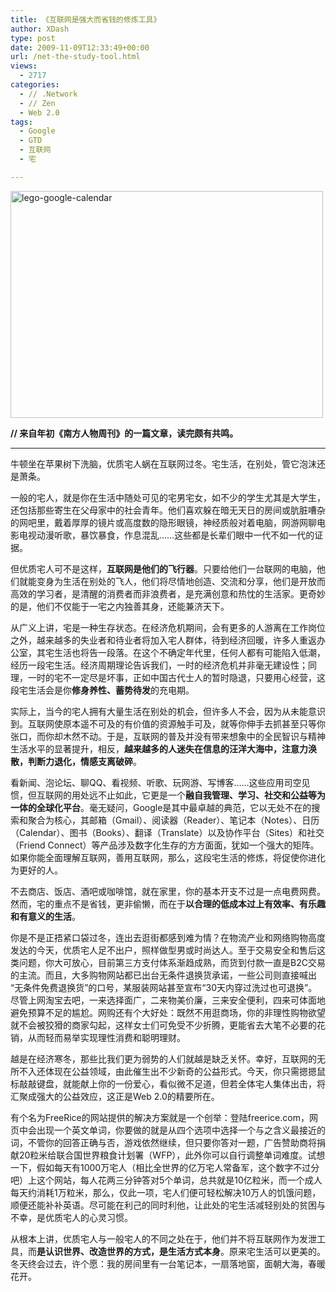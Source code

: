 ```yaml
---
title: 《互联网是强大而省钱的修炼工具》
author: XDash
type: post
date: 2009-11-09T12:33:49+00:00
url: /net-the-study-tool.html
views:
  - 2717
categories:
  - // .Network
  - // Zen
  - Web 2.0
tags:
  - Google
  - GTD
  - 互联网
  - 宅

---
```

<img loading="lazy" decoding="async" class="alignnone size-full wp-image-1891" title="lego-google-calendar" src="http://www.fanbing.net/wp-content/uploads/2009/11/2313434629_9e539363d1.jpg" alt="lego-google-calendar" width="500" height="363" srcset="http://xdash.one/wp-content/uploads/2009/11/2313434629_9e539363d1.jpg 500w, http://xdash.one/wp-content/uploads/2009/11/2313434629_9e539363d1-300x217.jpg 300w" sizes="(max-width: 500px) 100vw, 500px" />

**// 来自年初《南方人物周刊》的一篇文章，读完颇有共鸣。**

****

牛顿坐在苹果树下洗脑，优质宅人蜗在互联网过冬。宅生活，在别处，管它泡沫还是萧条。

一般的宅人，就是你在生活中随处可见的宅男宅女，如不少的学生尤其是大学生，还包括那些寄生在父母家中的社会青年。他们喜欢躲在暗无天日的房间或肮脏嘈杂的网吧里，戴着厚厚的镜片或高度数的隐形眼镜，神经质般对着电脑，网游网聊电影电视动漫听歌，暴饮暴食，作息混乱……这些都是长辈们眼中一代不如一代的证据。

但优质宅人可不是这样，**互联网是他们的飞行器**。只要给他们一台联网的电脑，他们就能变身为生活在别处的飞人，他们将尽情地创造、交流和分享，他们是开放而高效的学习者，是清醒的消费者而非浪费者，是充满创意和热忱的生活家。更奇妙的是，他们不仅能于一宅之内独善其身，还能兼济天下。

<!--more-->

从广义上讲，宅是一种生存状态。在经济危机期间，会有更多的人游离在工作岗位之外，越来越多的失业者和待业者将加入宅人群体，待到经济回暖，许多人重返办公室，其宅生活也将告一段落。在这个不确定年代里，任何人都有可能陷入低潮，经历一段宅生活。经济周期理论告诉我们，一时的经济危机并非毫无建设性；同理，一时的宅不一定尽是坏事，正如中国古代士人的暂时隐退，只要用心经营，这段宅生活会是你**修身养性、蓄势待发**的充电期。

实际上，当今的宅人拥有大量生活在别处的机会，但许多人不会，因为从未能意识到。互联网使原本遥不可及的有价值的资源触手可及，就等你伸手去抓甚至只等你张口，而你却木然不动。于是，互联网的普及并没有带来想象中的全民智识与精神生活水平的显著提升，相反，**越来越多的人迷失在信息的汪洋大海中，注意力涣散，判断力退化，情感支离破碎**。

看新闻、泡论坛、聊QQ、看视频、听歌、玩网游、写博客……这些应用司空见惯，但互联网的用处远不止如此，它更是一个**融自我管理、学习、社交和公益等为一体的全球化平台**。毫无疑问，Google是其中最卓越的典范，它以无处不在的搜索和聚合为核心，其邮箱（Gmail）、阅读器（Reader）、笔记本（Notes）、日历（Calendar）、图书（Books）、翻译（Translate）以及协作平台（Sites）和社交（Friend Connect）等产品涉及数字化生存的方方面面，犹如一个强大的矩阵。如果你能全面理解互联网，善用互联网，那么，这段宅生活的修炼，将促使你进化为更好的人。

不去商店、饭店、酒吧或咖啡馆，就在家里，你的基本开支不过是一点电费网费。然而，宅的重点不是省钱，更非偷懒，而在于**以合理的低成本过上有效率、有乐趣和有意义的生活**。

你是不是正捂紧口袋过冬，连出去逛街都感到难为情？在物流产业和网络购物高度发达的今天，优质宅人足不出户，照样做型男或时尚达人。至于交易安全和售后这类问题，你大可放心，目前第三方支付体系渐趋成熟，而货到付款一直是B2C交易的主流。而且，大多购物网站都已出台无条件退换货承诺，一些公司则直接喊出 “无条件免费退换货”的口号，某服装网站甚至宣布“30天内穿过洗过也可退换”。尽管上网淘宝去吧，一来选择面广，二来物美价廉，三来安全便利，四来可体面地避免预算不足的尴尬。网购还有个大好处：既然不用逛商场，你的非理性购物欲望就不会被狡猾的商家勾起，这样女士们可免受不少折腾，更能省去大笔不必要的花销，从而轻而易举实现理性消费和聪明理财。

越是在经济寒冬，那些比我们更为弱势的人们就越是缺乏关怀。幸好，互联网的无所不入还体现在公益领域，由此催生出不少新奇的公益形式。今天，你只需摁摁鼠标敲敲键盘，就能献上你的一份爱心，看似微不足道，但若全体宅人集体出击，将汇聚成强大的公益效应，这正是Web 2.0的精要所在。

有个名为FreeRice的网站提供的解决方案就是一个创举：登陆freerice.com，网页中会出现一个英文单词，你要做的就是从四个选项中选择一个与之含义最接近的词，不管你的回答正确与否，游戏依然继续，但只要你答对一题，广告赞助商将捐献20粒米给联合国世界粮食计划署（WFP），此外你可以自行调整单词难度。试想一下，假如每天有1000万宅人（相比全世界的亿万宅人常备军，这个数字不过分吧）上这个网站，每人花两三分钟答对5个单词，总共就是10亿粒米，而一个成人每天约消耗1万粒米，那么，仅此一项，宅人们便可轻松解决10万人的饥饿问题，顺便还能补补英语。尽可能在利己的同时利他，让此处的宅生活减轻别处的贫困与不幸，是优质宅人的心灵习惯。

从根本上讲，优质宅人与一般宅人的不同之处在于，他们并不将互联网作为发泄工具，而**是认识世界、改造世界的方式，是生活方式本身**。原来宅生活可以更美的。冬天终会过去，许个愿：我的房间里有一台笔记本，一扇落地窗，面朝大海，春暖花开。
